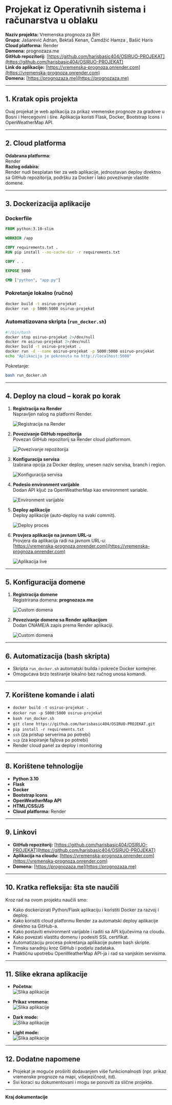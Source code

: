 # Projekat iz Operativnih sistema i računarstva u oblaku  
**Naziv projekta:** Vremenska prognoza za BiH  
**Grupa:** Jašarević Adnan, Bektaš Kenan, Čamdžić Hamza , Bašić Haris  
**Cloud platforma:** Render  
**Domena:** prognozaza.me  
**GitHub repozitorij:** [https://github.com/harisbasic404/OSIRUO-PROJEKAT](https://github.com/harisbasic404/OSIRUO-PROJEKAT)  
**Link do aplikacije:** [https://vremenska-prognoza.onrender.com](https://vremenska-prognoza.onrender.com)  
**Domena:** [https://prognozaza.me](https://prognozaza.me)

---

## 1. Kratak opis projekta

Ovaj projekat je web aplikacija za prikaz vremenske prognoze za gradove u Bosni i Hercegovini i šire. Aplikacija koristi Flask, Docker, Bootstrap Icons i OpenWeatherMap API.

---

## 2. Cloud platforma

**Odabrana platforma:**  
Render  
**Razlog odabira:**  
Render nudi besplatan tier za web aplikacije, jednostavan deploy direktno sa GitHub repozitorija, podršku za Docker i lako povezivanje vlastite domene.

---

## 3. Dockerizacija aplikacije

### Dockerfile
```dockerfile
FROM python:3.10-slim

WORKDIR /app

COPY requirements.txt .
RUN pip install --no-cache-dir -r requirements.txt

COPY . .

EXPOSE 5000

CMD ["python", "app.py"]
```

### Pokretanje lokalno (ručno)
```bash
docker build -t osiruo-projekat .
docker run -p 5000:5000 osiruo-projekat
```

### Automatizovana skripta (`run_docker.sh`)
```bash
#!/bin/bash
docker stop osiruo-projekat 2>/dev/null
docker rm osiruo-projekat 2>/dev/null
docker build -t osiruo-projekat .
docker run -d --name osiruo-projekat -p 5000:5000 osiruo-projekat
echo "Aplikacija je pokrenuta na http://localhost:5000"
```
Pokretanje:
```bash
bash run_docker.sh
```

---

## 4. Deploy na cloud – korak po korak

1. **Registracija na Render**  
   Napravljen nalog na platformi Render.

   ![Registracija na Render](img/renderlogin.png)

2. **Povezivanje GitHub repozitorija**  
   Povezan GitHub repozitorij sa Render cloud platformom.

   ![Povezivanje repozitorija](img/gitlink.png)

3. **Konfiguracija servisa**  
   Izabrana opcija za Docker deploy, unesen naziv servisa, branch i region.

   ![Konfiguracija servisa](img/postavke.png)

4. **Podesio environment varijable**  
   Dodan API ključ za OpenWeatherMap kao environment variable.

   ![Environment varijable](img/apykeyy.png)

5. **Deploy aplikacije**  
   Deploy aplikacije (auto-deploy na svaki commit).

   ![Deploy proces](img/deployanje.png)

6. **Provjera aplikacije na javnom URL-u**  
   Provjera da aplikacija radi na javnom URL-u:  
   [https://vremenska-prognoza.onrender.com](https://vremenska-prognoza.onrender.com)

   ![Aplikacija live](img/pokrenutaaplikacija.png)

---

## 5. Konfiguracija domene

1. **Registracija domene**  
   Registrirana domena: **prognozaza.me**

   ![Custom domena](img/domena.jpg)

2. **Povezivanje domene sa Render aplikacijom**  
   Dodan CNAME/A zapis prema Render aplikaciji.

   ![Custom domena](img/customdomena.jpg)

---


## 6. Automatizacija (bash skripta)

- Skripta `run_docker.sh` automatski builda i pokreće Docker kontejner.
- Omogućava brzo testiranje lokalno bez ručnog unosa komandi.

---

## 7. Korištene komande i alati

- `docker build -t osiruo-projekat .`
- `docker run -p 5000:5000 osiruo-projekat`
- `bash run_docker.sh`
- `git clone https://github.com/harisbasic404/OSIRUO-PROJEKAT.git`
- `pip install -r requirements.txt`
- `ssh` (za pristup serverima po potrebi)
- `scp` (za kopiranje fajlova po potrebi)
- Render cloud panel za deploy i monitoring

---

## 8. Korištene tehnologije

- **Python 3.10**
- **Flask**
- **Docker**
- **Bootstrap Icons**
- **OpenWeatherMap API**
- **HTML/CSS/JS**
- **Cloud platforma:** Render

---

## 9. Linkovi

- **GitHub repozitorij:** [https://github.com/harisbasic404/OSIRUO-PROJEKAT](https://github.com/harisbasic404/OSIRUO-PROJEKAT)
- **Aplikacija na cloudu:** [https://vremenska-prognoza.onrender.com](https://vremenska-prognoza.onrender.com)
- **Domena:** [https://prognozaza.me](https://prognozaza.me)

---

## 10. Kratka refleksija: šta ste naučili

Kroz rad na ovom projektu naučili smo:
- Kako dockerizirati Python/Flask aplikaciju i koristiti Docker za razvoj i deploy.
- Kako koristiti cloud platformu Render za automatski deploy aplikacije direktno sa GitHub-a.
- Kako postaviti environment varijable i raditi sa API ključevima na cloudu.
- Kako povezati vlastitu domenu i podesiti SSL certifikat.
- Automatizaciju procesa pokretanja aplikacije putem bash skripte.
- Timsku saradnju kroz GitHub i podjelu zadataka.
- Praktičnu upotrebu OpenWeatherMap API-ja i rad sa vanjskim servisima.

---

## 11. Slike ekrana aplikacije 

- **Početna:**  
  ![Slika aplikacije](img/pocetna.png)

- **Prikaz vremena:**  
  ![Slika aplikacije](img/vrijeme.png)

- **Dark mode:**  
  ![Slika aplikacije](img/darkmode.png)

- **Light mode:**  
  ![Slika aplikacije](img/lightmode.png)

---

## 12. Dodatne napomene

- Projekat je moguće proširiti dodavanjem više funkcionalnosti (npr. prikaz vremenske prognoze na mapi, višejezičnost, itd).
- Svi koraci su dokumentovani i mogu se ponoviti za slične projekte.

---

**Kraj dokumentacije**